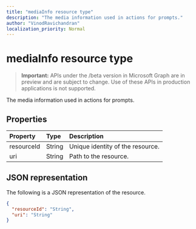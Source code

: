 ```yaml
---
title: "mediaInfo resource type"
description: "The media information used in actions for prompts."
author: "VinodRavichandran"
localization_priority: Normal
---
```


# mediaInfo resource type

> **Important:** APIs under the /beta version in Microsoft Graph are in preview and are subject to change. Use of these APIs in production applications is not supported.

The media information used in actions for prompts.

## Properties
| Property	     | Type	   | Description                      |
|:---------------|:--------|:---------------------------------|
| resourceId     | String  | Unique identity of the resource. |
| uri            | String  | Path to the resource.            |

## JSON representation

The following is a JSON representation of the resource.

<!-- {
  "blockType": "resource",
  "optionalProperties": [

  ],
  "@odata.type": "microsoft.graph.mediaInfo"
}-->
```json
{
  "resourceId": "String",
  "uri": "String"
}
```

<!-- uuid: 8fcb5dbc-d5aa-4681-8e31-b001d5168d79
2015-10-25 14:57:30 UTC -->
<!-- {
  "type": "#page.annotation",
  "description": "mediaInfo resource",
  "keywords": "",
  "section": "documentation",
  "tocPath": ""
}-->
